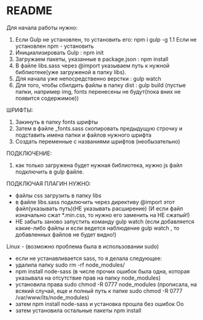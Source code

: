 # README #

Для начала работы нужно:
1. Если Gulp не установлен, то установить его: npm i gulp -g
1.1 Если не установлен npm - установить
2. Инициализировать Gulp : npm init
3. Загружаем пакеты, указанные в package.json : npm install
4. В файле libs.sass через @import указываем путь к нужной библиотеке(уже загруженой в папку libs).
5. Для начала уже непосредственно верстки : gulp watch
6. Для того, чтобы сбилдить файлы в папку dist : gulp build (пустые папки, например img, fonts перенесены не будут(пока вних не появится содержимое))


ШРИФТЫ:
1. Закинуть в папку fonts шрифты
2. Затем в файле _fonts.sass скопировать предыдущую строчку и подставить имена папки и файлов нужного шрифта
3. Создать переменные с названиями шрифтов (необызательно)

ПОДКЛЮЧЕНИЕ:
1. как только загружена будет нужная библиотека, нужно js файл подключить в gulp файле.

ПОДКЛЮЧАЯ ПЛАГИН НУЖНО:
- файлы css загрузить в папку libs
- в файле libs.sass подключить через директиву @import этот файл(указывать путь)(НЕ указывать расширение) (И если файл изначально сжат *.min.css, то нужно его заменить на НЕ сжатый!)
- НЕ забыть заново запустить команду gulp watch (если добавляется какие-либо файлы и если ведется наблюдение gulp watch , то добавленных файлов не будет видно!)


Linux - (возможно проблема была в использовании sudo)
- если не устанавливается sass, то я делала следующее:
- удалила папку sudo rm -rf node_modules/
- npm install node-sass (в числе прочих ошибок была одна, которая указывала на отсутствие прав на папку node_modules)
- установила права sudo chmod -R 0777 node_modules (прописала, на всякий случай, еще и полный путь к папке sudo chmod -R 0777 /var/www/its/node_modules)
- затем npm install node-sass и установка прошла без ошибок Оо
- затем установила остальные пакеты npm install



















